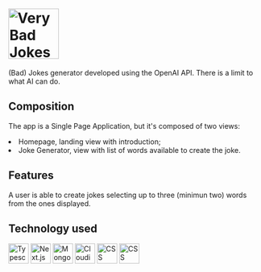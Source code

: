 <h1><img title="Very Bad Jokes" src="https://res.cloudinary.com/dtl48kr1u/image/upload/v1693652262/fake-shop/logo1_y7dyvc.png" style="width: 100px"/></h1>

  <p>(Bad) Jokes generator developed using the OpenAI API. There is a limit to what AI can do.<p>

<h2>Composition</h2>
<p>The app is a Single Page Application, but it's composed of two views:</p>
  <li>Homepage, landing view with introduction;</li>
  <li>Joke Generator, view with list of words available to create the joke.</li>
    
  <h2>Features</h2>
  <p>A user is able to create jokes selecting up to three (minimun two) words from the ones displayed.</p>
 

<h2>Technology used</h2>
  <div style="display: flex, flex-direction: row">
    <img title="Typescript" src="https://cdn-icons-png.flaticon.com/512/5968/5968381.png" style="width: 40px"/>
    <img title="Next.js" src="https://creazilla-store.fra1.digitaloceanspaces.com/icons/3220588/nextjs-icon-md.png" style="width: 40px" />
    <img title="MongoDB" src="https://img.icons8.com/color/256/mongodb.png" style="width: 40px"/>
    <img title="Cloudinary" src="https://pics.freeicons.io/uploads/icons/png/2182976911536207307-512.png" style="width: 40px"/>
    <img title="CSS" src="https://img.icons8.com/color/256/css3.png" style="width: 40px"/>
    <img title="CSS" src="https://encrypted-tbn0.gstatic.com/images?q=tbn:ANd9GcTKuL2RkIVgf9QvZa72DU1StmIFC5jHkqID4pX85IaEzBu3rOBl4Vme9j_6C9twQEqY3Fc&usqp=CAU" style="width: 40px"/>
  </div>
 
 
